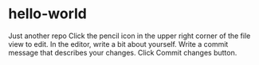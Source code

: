 # hello-world
Just another repo
Click the  pencil icon in the upper right corner of the file view to edit.
In the editor, write a bit about yourself.
Write a commit message that describes your changes.
Click Commit changes button.

